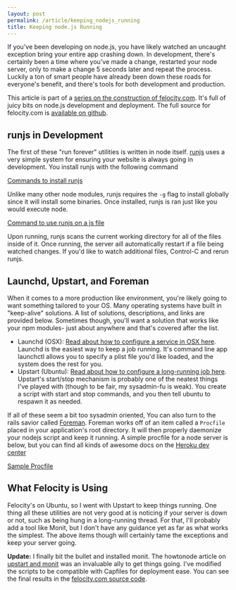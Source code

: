 ```yaml
---
layout: post
permalink: /article/keeping_nodejs_running
title: Keeping node.js Running
---
```


If you've been developing on node.js, you have likely watched an uncaught exception bring your entire app crashing down. In development, there's certainly been a time where you've made a change, restarted your node server, only to make a change 5 seconds later and repeat the process. Luckily a ton of smart people have already been down these roads for everyone's benefit, and there's tools for both development and production.

This article is part of a [series on the construction of felocity.com](/article/felocity_on_nodejs). It's full of juicy bits on node.js development and deployment. The full source for felocity.com is [available on github](https://github.com/Jakobo/felocity-exp).

runjs in Development
---
The first of these "run forever" utilities is written in node itself. [runjs](https://github.com/DTrejo/run.js) uses a very simple system for ensuring your website is always going in development. You install runjs with the following command

[Commands to install runjs](https://gist.github.com/1341207#file_runjs_install.sh)

Unlike many other node modules, runjs requires the `-g` flag to install globally since it will install some binaries. Once installed, runjs is ran just like you would execute node.

[Command to use runjs on a js file](https://gist.github.com/1341207#file_runjs_execute.sh)

Upon running, runjs scans the current working directory for all of the files inside of it. Once running, the server aill automatically restart if a file being watched changes. If you'd like to watch additional files, Control-C and rerun runjs.

Launchd, Upstart, and Foreman
---
When it comes to a more production like environment, you're likely going to want something tailored to your OS. Many operating systems have built in "keep-alive" solutions. A list of solutions, descriptions, and links are provided below. Sometimes though, you'll want a solution that works like your npm modules- just about anywhere and that's covered after the list.

* Launchd (OSX): [Read about how to configure a service in OSX here](http://www.macgeekery.com/tips/all_about_launchd_items_and_how_to_make_one_yourself). Launchd is the easiest way to keep a job running. It's command line app launchctl allows you to specify a plist file you'd like loaded, and the system does the rest for you.
* Upstart (Ubuntu): [Read about how to configure a long-running job here](http://howtonode.org/deploying-node-upstart-monit). Upstart's start/stop mechanism is probably one of the neatest things I've played with (though to be fair, my sysadmin-fu is weak). You create a script with start and stop commands, and you then tell ubuntu to respawn it as needed.

If all of these seem a bit too sysadmin oriented, You can also turn to the rails savior called [Foreman](http://blog.daviddollar.org/2011/05/06/introducing-foreman.html). Foreman works off of an item called a `Procfile` placed in your application's root directory. It will then properly daemonize your nodejs script and keep it running. A simple procfile for a node server is below, but you can find all kinds of awesome docs on the [Heroku dev center](http://devcenter.heroku.com/articles/node-js)

[Sample Procfile](https://gist.github.com/1341207#file_procfile)

What Felocity is Using
---
Felocity's on Ubuntu, so I went with Upstart to keep things running. One thing all these utilities are not very good at is noticing if your server is down or not, such as being hung in a long-running thread. For that, I'll probably add a tool like Monit, but I don't have any guidance yet as far as what works the simplest. The above items though will certainly tame the exceptions and keep your server going.

**Update:** I finally bit the bullet and installed monit. The howtonode article on [upstart and monit](http://howtonode.org/deploying-node-upstart-monit) was an invaluable ally to get things going. I've modified the scripts to be compatible with Capfiles for deployment ease. You can see the final results in the [felocity.com source code](https://github.com/jakobo/felocity-exp).
